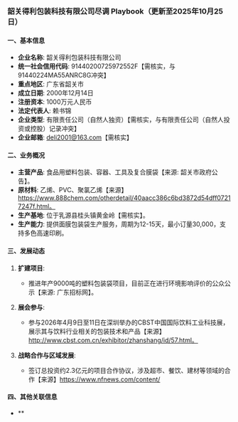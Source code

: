 ### 韶关得利包装科技有限公司尽调 Playbook（更新至2025年10月25日）

#### 一、基本信息
- **企业名称**: 韶关得利包装科技有限公司
- **统一社会信用代码**: 91440200725972552F【需核实，与91440224MA55ANRC8G冲突】
- **重点地区**: 广东省韶关市
- **成立日期**: 2000年12月14日
- **注册资本**: 1000万元人民币
- **法定代表人**: 赖书锦
- **企业类型**: 有限责任公司（自然人独资）【需核实，与有限责任公司（自然人投资或控股）记录冲突】
- **企业邮箱**: deli2001@163.com【需核实】

#### 二、业务概况
- **主营产品**: 食品用塑料包装、容器、工具及复合膜袋【来源: 韶关市政府公告】。
- **原材料**: 乙烯、PVC、聚氯乙烯【来源】https://www.888chem.com/otherdetail/40aacc386c6bd3872d54dff07217247f.html。
- **生产基地**: 位于乳源县桂头镇黄金岭【需核实】。
- **生产能力**: 提供面膜包装袋生产服务，周期为12-15天，最小订量30,000，支持多色高速印刷。

#### 三、发展动态
1. **扩建项目**:
   - 推进年产9000吨的塑料包装袋项目，目前正在进行环境影响评价的公众公示【来源: 广东招标网】。

2. **展会参与**:
   - 参与2026年4月9日至11日在深圳举办的CBST中国国际饮料工业科技展，展示其与饮料行业相关的包装技术和产品【来源】http://www.cbst.com.cn/exhibitor/zhanshang/id/57.html。

3. **战略合作与区域发展**:
   - 签订总投资约2.3亿元的项目合作协议，涉及超市、餐饮、建材等领域的合作【来源】https://www.nfnews.com/content/

#### 四、其他关联信息
- **
